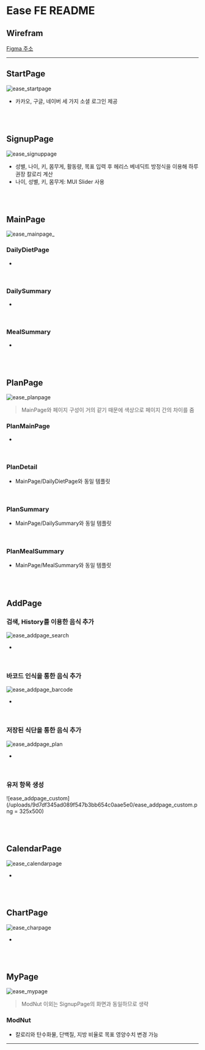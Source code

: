 # Ease FE README

## Wirefram

[Figma 주소](https://www.figma.com/file/obQZZIW01ZKQMaWTnZHP26/Ease(%ED%8A%B9%ED%99%94%ED%94%84%EB%A1%9C%EC%A0%9D%ED%8A%B8)?node-id=0%3A1)

****

## StartPage

![ease_startpage](/uploads/cb33dd6c09b7e98bfa8bb8dba7cda72f/ease_startpage.gif)

* 카카오, 구글, 네이버 세 가지 소셜 로그인 제공 

<br />

<br />

## SignupPage

![ease_signuppage](/uploads/f665507dfcb384a514b060f75a75b38a/ease_signuppage.gif)

* 성별, 나이, 키, 몸무게, 활동량, 목표 입력 후 헤리스 베네딕트 방정식을 이용해 하루 권장 칼로리 계산
* 나이, 성별, 키, 몸무게: MUI Slider 사용

<br />

<br />

## MainPage

![ease_mainpage_](/uploads/0167a218f0cd893408ce79f140c36a93/ease_mainpage_.gif)

### DailyDietPage

* 

<br />

### DailySummary

* 

<br />

### MealSummary

* 

<br />

<br />

## PlanPage

![ease_planpage](/uploads/ff4a70ae236772bafbee2c4bdd5b99e5/ease_planpage.gif)

> MainPage와 페이지 구성이 거의 같기 때문에 색상으로 페이지 간의 차이를 줌

### PlanMainPage

* 

<br />

### PlanDetail

* MainPage/DailyDietPage와 동일 템플릿 

<br />

### PlanSummary

* MainPage/DailySummary와 동일 템플릿

<br />

### PlanMealSummary

* MainPage/MealSummary와 동일 템플릿 

<br />

<br />

## AddPage

### 검색, History를 이용한 음식 추가

![ease_addpage_search](/uploads/9eb634b504d515d7d0269083ae09dd3e/ease_addpage_search.gif)

* 

<br />

### 바코드 인식을 통한 음식 추가

![ease_addpage_barcode](/uploads/f8839429174de54c664d9010e406f641/ease_addpage_barcode.gif)

* 

<br />

### 저장된 식단을 통한 음식 추가

![ease_addpage_plan](/uploads/13ce4fee03f8c2a581e034812b689b39/ease_addpage_plan.gif) 

* 

<br />

### 유저 항목 생성

![ease_addpage_custom](/uploads/9d7df345ad089f547b3bb654c0aae5e0/ease_addpage_custom.png = 325x500)

<br />

<br />

## CalendarPage

![ease_calendarpage](/uploads/f364da17fcfd6bffaf558e26344a2e16/ease_calendarpage.gif)

* 

<br />

<br />

## ChartPage

![ease_charpage](/uploads/275d47ebafe6fc297465295de5d70ea7/ease_charpage.gif)

* 

<br />

<br />

## MyPage

![ease_mypage](/uploads/e2781e025699735ac019f1d09d527e9b/ease_mypage.gif)

> ModNut 이외는 SignupPage의 화면과 동일하므로 생략

### ModNut

* 칼로리와 탄수화물, 단백질, 지방 비율로 목표 영양수치 변경 가능

****





